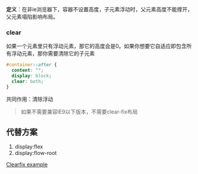 **定义**：在非ie浏览器下，容器不设置高度，子元素浮动时，父元素高度不能撑开，父元素塌陷影响布局。


### clear

如果一个元素里只有浮动元素，那它的高度会是0。如果你想要它自适应即包含所有浮动元素，那你需要清除它的子元素

```css
#container::after {
  content: "";
  display: block;
  clear: both;
}
```

共同作用：清除浮动


> 如果不需要兼容IE9以下版本，不需要clear-fix布局

## 代替方案
1. display:flex
2. display:flow-root




 

[Clearfix example](https://codepen.io/rishabhsrao/pen/nYqKXB "Clearfix example")